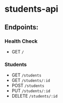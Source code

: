 # students-api

## Endpoints:

### Health Check
- GET `/`

### Students
- GET `/students`
- GET `/students/:id`
- POST `/students`
- PUT `/students/:id`
- DELETE `/students/:id`